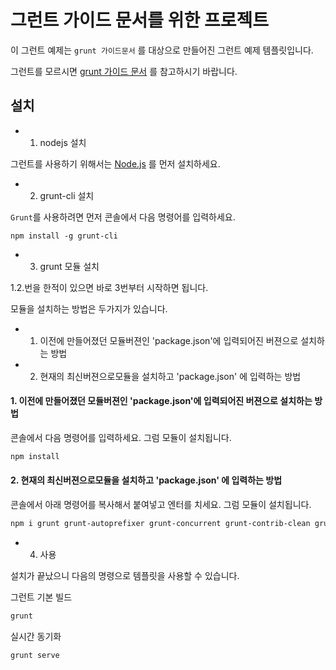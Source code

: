 # 그런트 가이드 문서를 위한 프로젝트

이 그런트 예제는 `grunt 가이드문서` 를 대상으로 만들어진 그런트 예제 템플릿입니다.

그런트를 모르시면 [grunt 가이드 문서](https://github.com/demun/demun.github.com/wiki/01_00_grunt_guide) 를 참고하시기 바랍니다.


## 설치


- 1. nodejs 설치

그런트를 사용하기 위해서는 [Node.js](https://nodejs.org/) 를 먼저 설치하세요.


- 2. grunt-cli 설치

`Grunt`를 사용하려면 먼저 콘솔에서 다음 명령어를 입력하세요.

```shell
npm install -g grunt-cli
```


- 3. grunt 모듈 설치

1.2.번을 한적이 있으면 바로 3번부터 시작하면 됩니다.

모듈을 설치하는 방법은 두가지가 있습니다.

- 1. 이전에 만들어졌던 모듈버젼인 'package.json'에 입력되어진 버젼으로 설치하는 방법
- 2. 현재의 최신버젼으로모듈을 설치하고 'package.json' 에 입력하는 방법

#### 1. 이전에 만들어졌던 모듈버젼인 'package.json'에 입력되어진 버젼으로 설치하는 방법

콘솔에서 다음 명령어를 입력하세요. 그럼 모듈이 설치됩니다.

```sh
npm install
```


#### 2. 현재의 최신버젼으로모듈을 설치하고 'package.json' 에 입력하는 방법

콘솔에서 아래 명령어를 복사해서 붙여넣고 엔터를 치세요. 그럼 모듈이 설치됩니다.

```sh
npm i grunt grunt-autoprefixer grunt-concurrent grunt-contrib-clean grunt-contrib-concat grunt-contrib-connect grunt-contrib-copy grunt-contrib-csslint grunt-contrib-cssmin grunt-contrib-imagemin grunt-contrib-jshint grunt-contrib-less grunt-contrib-uglify grunt-contrib-watch grunt-csscomb grunt-htmlhint grunt-includes grunt-newer jshint-stylish load-grunt-tasks time-grunt
```

- 4. 사용

설치가 끝났으니 다음의 명령으로 템플릿을 사용할 수 있습니다.

그런트 기본 빌드

```sh
grunt
```

실시간 동기화

```sh
grunt serve
```


